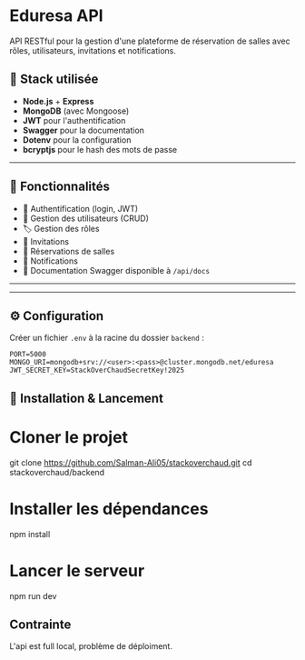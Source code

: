 # Eduresa API

API RESTful pour la gestion d'une plateforme de réservation de salles avec rôles, utilisateurs, invitations et notifications.

## 🚀 Stack utilisée

- **Node.js** + **Express**
- **MongoDB** (avec Mongoose)
- **JWT** pour l'authentification
- **Swagger** pour la documentation
- **Dotenv** pour la configuration
- **bcryptjs** pour le hash des mots de passe

---

## 🧩 Fonctionnalités

- 🔐 Authentification (login, JWT)
- 👤 Gestion des utilisateurs (CRUD)
- 🏷️ Gestion des rôles
- 📨 Invitations
- 📅 Réservations de salles
- 🔔 Notifications
- 📄 Documentation Swagger disponible à `/api/docs`

---

---

## ⚙️ Configuration

Créer un fichier `.env` à la racine du dossier `backend` :

```env
PORT=5000
MONGO_URI=mongodb+srv://<user>:<pass>@cluster.mongodb.net/eduresa
JWT_SECRET_KEY=StackOverChaudSecretKey!2025
```

## 🧪 Installation & Lancement

# Cloner le projet
git clone https://github.com/Salman-Ali05/stackoverchaud.git
cd stackoverchaud/backend

# Installer les dépendances
npm install

# Lancer le serveur
npm run dev


## Contrainte

L'api est full local, problème de déploiment.